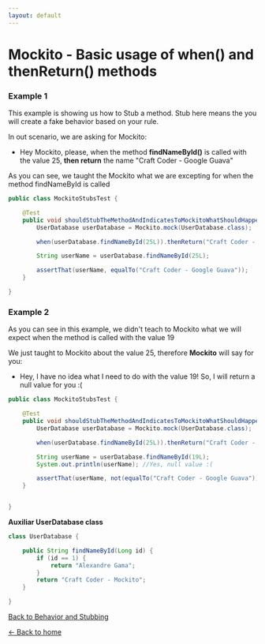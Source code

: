 ```yaml
---
layout: default
---
```


# Mockito - Basic usage of when() and thenReturn() methods

### Example 1

This example is showing us how to Stub a method. Stub here means the you will create a fake behavior based on your rule.

In out scenario, we are asking for Mockito:

- Hey Mockito, please, when the method **findNameById()** is called with the value 25, **then return** the name "Craft Coder - Google Guava"

As you can see, we taught the Mockito what we are excepting for when the method findNameById is called

```java
public class MockitoStubsTest {

	@Test
	public void shouldStubTheMethodAndIndicatesToMockitoWhatShouldHappenWhenTheMethodIsCalledWithSpecificValue() throws Exception {
		UserDatabase userDatabase = Mockito.mock(UserDatabase.class);

		when(userDatabase.findNameById(25L)).thenReturn("Craft Coder - Google Guava");

		String userName = userDatabase.findNameById(25L);

		assertThat(userName, equalTo("Craft Coder - Google Guava"));
	}

}

```

### Example  2

As you can see in this example, we didn't teach to Mockito what we will expect when the method is called with the value 19

We just taught to Mockito about the value 25, therefore **Mockito** will say for you:

- Hey, I have no idea what I need to do with the value 19! So, I will return a null value for you :(

```java
public class MockitoStubsTest {

	@Test
	public void shouldStubTheMethodAndIndicatesToMockitoWhatShouldHappenWhenTheMethodIsCalledWithSpecificValueVerifyingTheWrongValue() throws Exception {
		UserDatabase userDatabase = Mockito.mock(UserDatabase.class);

		when(userDatabase.findNameById(25L)).thenReturn("Craft Coder - Google Guava");

		String userName = userDatabase.findNameById(19L);
		System.out.println(userName); //Yes, null value :(

		assertThat(userName, not(equalTo("Craft Coder - Google Guava")));
	}


}
```

**Auxiliar UserDatabase class**

```java
class UserDatabase {

	public String findNameById(Long id) {
		if (id == 1) {
			return "Alexandre Gama";
		}
		return "Craft Coder - Mockito";
	}

}
```


[Back to Behavior and Stubbing](mockito-behavior-and-stubbing)

[<- Back to home](/)
